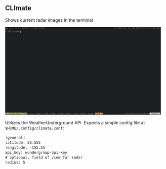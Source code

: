 CLImate
---

Shows current radar images in the terminal

![CLIMate demo](demo.gif "CLIMate demo")

Utilizes the WeatherUnderground API. Expects a simple config file at
`$HOME/.config/climate.conf`:

```
[general]
latitude: 55.555
longitude: -155.55
api_key: wundergroup-api-key
# optional, field of view for radar
radius: 5
```
